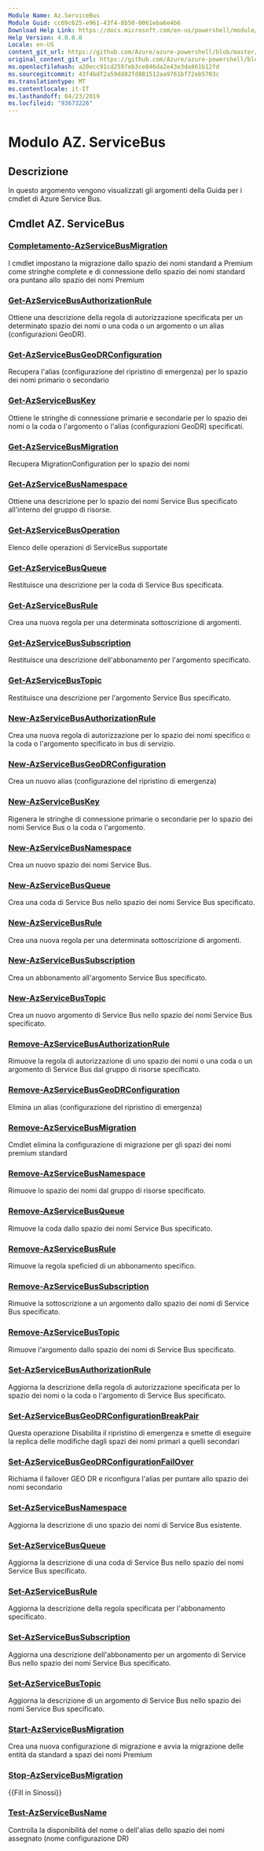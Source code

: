 ```yaml
---
Module Name: Az.ServiceBus
Module Guid: cc69c625-e961-43f4-8b50-0061eba6e4b6
Download Help Link: https://docs.microsoft.com/en-us/powershell/module/az.servicebus
Help Version: 4.0.0.0
Locale: en-US
content_git_url: https://github.com/Azure/azure-powershell/blob/master/src/ServiceBus/ServiceBus/help/Az.ServiceBus.md
original_content_git_url: https://github.com/Azure/azure-powershell/blob/master/src/ServiceBus/ServiceBus/help/Az.ServiceBus.md
ms.openlocfilehash: a20ecc91cd2597eb3ce846da2e43e3da861b12fd
ms.sourcegitcommit: 43f4bdf2a59dd82fd881512aa9761bf72eb5703c
ms.translationtype: MT
ms.contentlocale: it-IT
ms.lasthandoff: 04/23/2019
ms.locfileid: "93673226"
---
```

# Modulo AZ. ServiceBus
## Descrizione
In questo argomento vengono visualizzati gli argomenti della Guida per i cmdlet di Azure Service Bus.

## Cmdlet AZ. ServiceBus
### [Completamento-AzServiceBusMigration](Complete-AzServiceBusMigration.md)
I cmdlet impostano la migrazione dallo spazio dei nomi standard a Premium come stringhe complete e di connessione dello spazio dei nomi standard ora puntano allo spazio dei nomi Premium

### [Get-AzServiceBusAuthorizationRule](Get-AzServiceBusAuthorizationRule.md)
Ottiene una descrizione della regola di autorizzazione specificata per un determinato spazio dei nomi o una coda o un argomento o un alias (configurazioni GeoDR). 

### [Get-AzServiceBusGeoDRConfiguration](Get-AzServiceBusGeoDRConfiguration.md)
Recupera l'alias (configurazione del ripristino di emergenza) per lo spazio dei nomi primario o secondario

### [Get-AzServiceBusKey](Get-AzServiceBusKey.md)
Ottiene le stringhe di connessione primarie e secondarie per lo spazio dei nomi o la coda o l'argomento o l'alias (configurazioni GeoDR) specificati.

### [Get-AzServiceBusMigration](Get-AzServiceBusMigration.md)
Recupera MigrationConfiguration per lo spazio dei nomi

### [Get-AzServiceBusNamespace](Get-AzServiceBusNamespace.md)
Ottiene una descrizione per lo spazio dei nomi Service Bus specificato all'interno del gruppo di risorse.

### [Get-AzServiceBusOperation](Get-AzServiceBusOperation.md)
Elenco delle operazioni di ServiceBus supportate

### [Get-AzServiceBusQueue](Get-AzServiceBusQueue.md)
Restituisce una descrizione per la coda di Service Bus specificata.

### [Get-AzServiceBusRule](Get-AzServiceBusRule.md)
Crea una nuova regola per una determinata sottoscrizione di argomenti. 

### [Get-AzServiceBusSubscription](Get-AzServiceBusSubscription.md)
Restituisce una descrizione dell'abbonamento per l'argomento specificato.

### [Get-AzServiceBusTopic](Get-AzServiceBusTopic.md)
Restituisce una descrizione per l'argomento Service Bus specificato.

### [New-AzServiceBusAuthorizationRule](New-AzServiceBusAuthorizationRule.md)
Crea una nuova regola di autorizzazione per lo spazio dei nomi specifico o la coda o l'argomento specificato in bus di servizio.

### [New-AzServiceBusGeoDRConfiguration](New-AzServiceBusGeoDRConfiguration.md)
Crea un nuovo alias (configurazione del ripristino di emergenza)

### [New-AzServiceBusKey](New-AzServiceBusKey.md)
Rigenera le stringhe di connessione primarie o secondarie per lo spazio dei nomi Service Bus o la coda o l'argomento.

### [New-AzServiceBusNamespace](New-AzServiceBusNamespace.md)
Crea un nuovo spazio dei nomi Service Bus.

### [New-AzServiceBusQueue](New-AzServiceBusQueue.md)
Crea una coda di Service Bus nello spazio dei nomi Service Bus specificato.

### [New-AzServiceBusRule](New-AzServiceBusRule.md)
Crea una nuova regola per una determinata sottoscrizione di argomenti. 

### [New-AzServiceBusSubscription](New-AzServiceBusSubscription.md)
Crea un abbonamento all'argomento Service Bus specificato.

### [New-AzServiceBusTopic](New-AzServiceBusTopic.md)
Crea un nuovo argomento di Service Bus nello spazio dei nomi Service Bus specificato.

### [Remove-AzServiceBusAuthorizationRule](Remove-AzServiceBusAuthorizationRule.md)
Rimuove la regola di autorizzazione di uno spazio dei nomi o una coda o un argomento di Service Bus dal gruppo di risorse specificato.

### [Remove-AzServiceBusGeoDRConfiguration](Remove-AzServiceBusGeoDRConfiguration.md)
Elimina un alias (configurazione del ripristino di emergenza)

### [Remove-AzServiceBusMigration](Remove-AzServiceBusMigration.md)
Cmdlet elimina la configurazione di migrazione per gli spazi dei nomi premium standard

### [Remove-AzServiceBusNamespace](Remove-AzServiceBusNamespace.md)
Rimuove lo spazio dei nomi dal gruppo di risorse specificato. 

### [Remove-AzServiceBusQueue](Remove-AzServiceBusQueue.md)
Rimuove la coda dallo spazio dei nomi Service Bus specificato.

### [Remove-AzServiceBusRule](Remove-AzServiceBusRule.md)
Rimuove la regola speficied di un abbonamento specifico.

### [Remove-AzServiceBusSubscription](Remove-AzServiceBusSubscription.md)
Rimuove la sottoscrizione a un argomento dallo spazio dei nomi di Service Bus specificato.

### [Remove-AzServiceBusTopic](Remove-AzServiceBusTopic.md)
Rimuove l'argomento dallo spazio dei nomi di Service Bus specificato.

### [Set-AzServiceBusAuthorizationRule](Set-AzServiceBusAuthorizationRule.md)
Aggiorna la descrizione della regola di autorizzazione specificata per lo spazio dei nomi o la coda o l'argomento di Service Bus specificato.

### [Set-AzServiceBusGeoDRConfigurationBreakPair](Set-AzServiceBusGeoDRConfigurationBreakPair.md)
Questa operazione Disabilita il ripristino di emergenza e smette di eseguire la replica delle modifiche dagli spazi dei nomi primari a quelli secondari

### [Set-AzServiceBusGeoDRConfigurationFailOver](Set-AzServiceBusGeoDRConfigurationFailOver.md)
Richiama il failover GEO DR e riconfigura l'alias per puntare allo spazio dei nomi secondario

### [Set-AzServiceBusNamespace](Set-AzServiceBusNamespace.md)
Aggiorna la descrizione di uno spazio dei nomi di Service Bus esistente.

### [Set-AzServiceBusQueue](Set-AzServiceBusQueue.md)
Aggiorna la descrizione di una coda di Service Bus nello spazio dei nomi Service Bus specificato.

### [Set-AzServiceBusRule](Set-AzServiceBusRule.md)
Aggiorna la descrizione della regola specificata per l'abbonamento specificato.

### [Set-AzServiceBusSubscription](Set-AzServiceBusSubscription.md)
Aggiorna una descrizione dell'abbonamento per un argomento di Service Bus nello spazio dei nomi Service Bus specificato.

### [Set-AzServiceBusTopic](Set-AzServiceBusTopic.md)
Aggiorna la descrizione di un argomento di Service Bus nello spazio dei nomi Service Bus specificato.

### [Start-AzServiceBusMigration](Start-AzServiceBusMigration.md)
Crea una nuova configurazione di migrazione e avvia la migrazione delle entità da standard a spazi dei nomi Premium

### [Stop-AzServiceBusMigration](Stop-AzServiceBusMigration.md)
{{Fill in Sinossi}}

### [Test-AzServiceBusName](Test-AzServiceBusName.md)
Controlla la disponibilità del nome o dell'alias dello spazio dei nomi assegnato (nome configurazione DR) 

